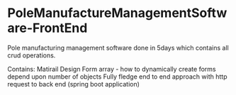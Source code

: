 # PoleManufactureManagementSoftware-FrontEnd
Pole manufacturing management software done in 5days which contains all crud operations.

Contains:
  Matirail Design
  Form array - how to dynamically create forms depend upon number of objects
  Fully fledge end to end approach with http request to back end (spring boot application)
